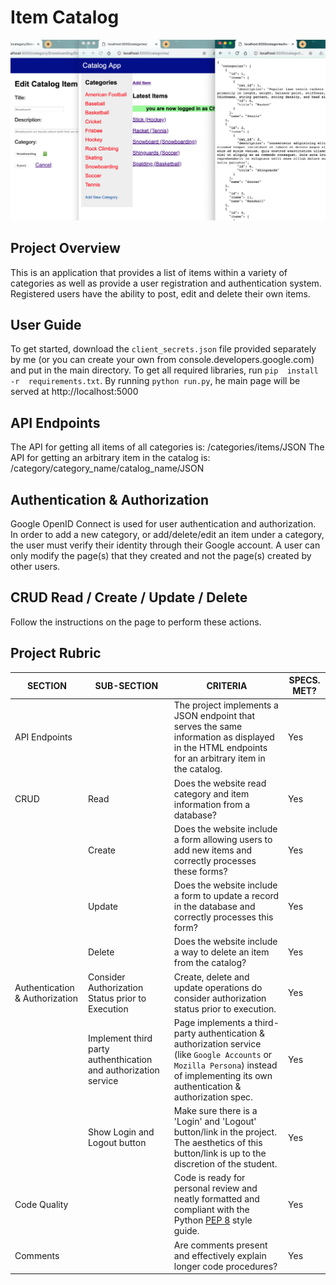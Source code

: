 # Item Catalog
![](https://github.com/egochen/catalogApp/blob/master/screenshots/CatalogAppScreenShot.png "main page")
## Project Overview
This is an application that provides a list of items within a variety of categories as well as provide a user registration and authentication system. Registered users have the ability to post, edit and delete their own items.
## User Guide
To get started, download the `client_secrets.json` file provided separately by me (or you can create your own from console.developers.google.com) and put in the main directory. To get all required libraries, run `pip  install  -r  requirements.txt`.
By running `python run.py`, he main page will be served at http://localhost:5000
## API Endpoints
The API for getting all items of all categories is:
/categories/items/JSON
The API for getting an arbitrary item in the catalog is:
/category/category_name/catalog_name/JSON
## Authentication & Authorization
Google OpenID Connect is used for user authentication and authorization. In order to add a new category, or add/delete/edit an item under a category, the user must verify their identity through their Google account. A user can only modify the page(s) that they created and not the page(s) created by other users.
## CRUD Read / Create / Update / Delete
Follow the instructions on the page to perform these actions.


## Project Rubric

|SECTION|SUB-SECTION|CRITERIA|SPECS. MET?|
|---|---|---|---|
| API Endpoints |  | The project implements a JSON endpoint that serves the same information as displayed in the HTML endpoints for an arbitrary item in the catalog.|Yes|
| CRUD | Read | Does the website read category and item information from a database?|Yes|
| | Create | Does the website include a form allowing users to add new items and correctly processes these forms? |Yes|
| | Update | Does the website include a form to update a record in the database and correctly processes this form? |Yes|
| | Delete | Does the website include a way to delete an item from the catalog? | Yes |
| Authentication & Authorization | Consider Authorization Status prior to Execution | Create, delete and update operations do consider authorization status prior to execution. | Yes |
| | Implement third party authenthication and authorization service | Page implements a third-party authentication & authorization service (like `Google Accounts` or `Mozilla Persona`) instead of implementing its own authentication & authorization spec. | Yes |
| | Show Login and Logout button | Make sure there is a 'Login' and 'Logout' button/link in the project. The aesthetics of this button/link is up to the discretion of the student. | Yes |
| Code Quality | | Code is ready for personal review and neatly formatted and compliant with the Python [PEP 8](https://www.python.org/dev/peps/pep-0008/) style guide. | Yes |
| Comments | | Are comments present and effectively explain longer code procedures? | Yes |
